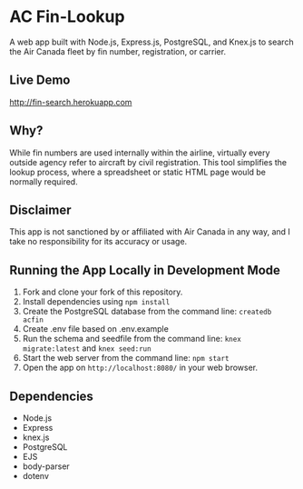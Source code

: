 # AC Fin-Lookup
A web app built with Node.js, Express.js, PostgreSQL, and Knex.js to search the Air Canada fleet by fin number, registration, or carrier.

## Live Demo
http://fin-search.herokuapp.com

## Why?
While fin numbers are used internally within the airline, virtually every outside agency refer to aircraft by civil registration. This tool simplifies the lookup process, where a spreadsheet or static HTML page would be normally required.

## Disclaimer
This app is not sanctioned by or affiliated with Air Canada in any way, and I take no responsibility for its accuracy or usage.

## Running the App Locally in Development Mode
1. Fork and clone your fork of this repository.
2. Install dependencies using `npm install`
3. Create the PostgreSQL database from the command line: `createdb acfin`
4. Create .env file based on .env.example
5. Run the schema and seedfile from the command line: `knex migrate:latest` and `knex seed:run`
6. Start the web server from the command line: `npm start`
7. Open the app on `http://localhost:8080/` in your web browser.

## Dependencies
- Node.js
- Express
- knex.js
- PostgreSQL
- EJS
- body-parser
- dotenv
